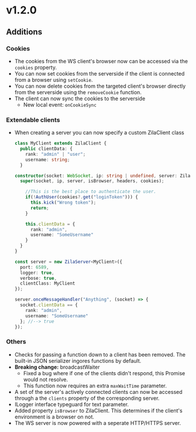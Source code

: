 # v1.2.0

## Additions

### Cookies

- The cookies from the WS client's browser now can be accessed via the `cookies` property.
- You can now set cookies from the serverside if the client is connected from a browser using `setCookie`.
- You can now delete cookies from the targeted client's browser directly from the serverside using the `removeCookie` function.
- The client can now sync the cookies to the serverside
  - New local event: `onCookieSync`

### Extendable clients

- When creating a server you can now specify a custom ZilaClient class

  ```ts
  class MyClient extends ZilaClient {
    public clientData: {
      rank: "admin" | "user";
      username: string;
    }

  constructor(socket: WebSocket, ip: string | undefined, server: ZilaServer, isBrowser: boolean, headers: IncomingHttpHeaders, cookies?: Map<string, string>) {
    super(socket, ip, server, isBrowser, headers, cookies);

      //This is the best place to authenticate the user.
      if(!AuthUser(cookies?.get("loginToken"))) {
        this.kick("Wrong token");
        return;
      } 

      this.clientData = {
        rank: "admin",
        username: "SomeUsername"
      }
    }
  }

  const server = new ZilaServer<MyClient>({
    port: 6589,
    logger: true,
    verbose: true,
    clientClass: MyClient
  });

  server.onceMessageHandler("Anything", (socket) => {
    socket.clientData == {
      rank: "admin",
      username: "SomeUsername"
    }; //--> true
  });
  ```

### Others

- Checks for passing a function down to a client has been removed. The built-in JSON serializer ingores functions by default.
- **Breaking change:** broadcastWaiter
  - Fixed a bug where if one of the clients didn't respond, this Promise would not resolve.
  - This function now requires an extra `maxWaitTime` parameter.
- A set of the server's actively connected clients can now be accessed through a the `clients` property of the corresponding server.
- ILogger interface typeguard for text parameter.
- Added property `isBrowser` to ZilaClient. This determines if the client's environment is a browser on not.
- The WS server is now powered with a seperate HTTP/HTTPS server.

